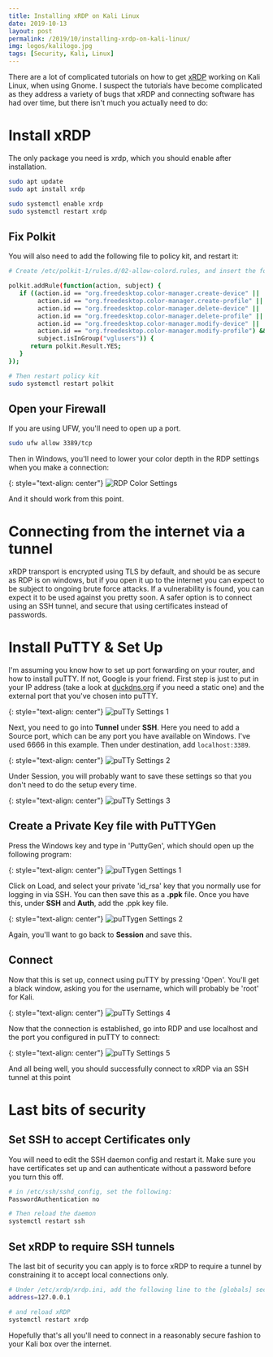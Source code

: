 ```yaml
---
title: Installing xRDP on Kali Linux
date: 2019-10-13
layout: post
permalink: /2019/10/installing-xrdp-on-kali-linux/
img: logos/kalilogo.jpg
tags: [Security, Kali, Linux]
---
```

There are a lot of complicated tutorials on how to get [xRDP](http://xrdp.org/) working on Kali Linux, when using Gnome. I suspect the tutorials have become complicated as they address a variety of bugs that xRDP and connecting software has had over time, but there isn't much you actually need to do:

# Install xRDP
The only package you need is xrdp, which you should enable after installation.
``` sh
sudo apt update
sudo apt install xrdp

sudo systemctl enable xrdp
sudo systemctl restart xrdp
```

## Fix Polkit
You will also need to add the following file to policy kit, and restart it:

``` sh
# Create /etc/polkit-1/rules.d/02-allow-colord.rules, and insert the following as its contents:

polkit.addRule(function(action, subject) {
   if ((action.id == "org.freedesktop.color-manager.create-device" ||
        action.id == "org.freedesktop.color-manager.create-profile" ||
        action.id == "org.freedesktop.color-manager.delete-device" ||
        action.id == "org.freedesktop.color-manager.delete-profile" ||
        action.id == "org.freedesktop.color-manager.modify-device" ||
        action.id == "org.freedesktop.color-manager.modify-profile") &&
        subject.isInGroup("vglusers")) {
      return polkit.Result.YES;
   }
});

# Then restart policy kit
sudo systemctl restart polkit
```

## Open your Firewall
If you are using UFW, you'll need to open up a port.

``` sh
sudo ufw allow 3389/tcp
```

Then in Windows, you'll need to lower your color depth in the RDP settings when you make a connection:

{: style="text-align: center"}
![RDP Color Settings]({{site.baseurl}}/assets/img/2019/2019-10-13-rdp-color-settings.jpg)

And it should work from this point.

# Connecting from the internet via a tunnel
xRDP transport is encrypted using TLS by default, and should be as secure as RDP is on windows, but if you open it up to the internet you can expect to be subject to ongoing brute force attacks. If a vulnerability is found, you can expect it to be used against you pretty soon. A safer option is to connect using an SSH tunnel, and secure that using certificates instead of passwords.

# Install PuTTY & Set Up
I'm assuming you know how to set up port forwarding on your router, and how to install puTTY. If not, Google is your friend. First step is just to put in your IP address (take a look at [duckdns.org](duckdns.org) if you need a static one) and the external port that you've chosen into puTTY.

{: style="text-align: center"}
![puTTy Settings 1]({{site.baseurl}}/assets/img/2019/2019-10-13-putty-1.jpg)

Next, you need to go into **Tunnel** under **SSH**. Here you need to add a Source port, which can be any port you have available on Windows. I've used 6666 in this example. Then under destination, add ```localhost:3389```.

{: style="text-align: center"}
![puTTy Settings 2]({{site.baseurl}}/assets/img/2019/2019-10-13-putty-2.jpg)

Under Session, you will probably want to save these settings so that you don't need to do the setup every time.

{: style="text-align: center"}
![puTTy Settings 3]({{site.baseurl}}/assets/img/2019/2019-10-13-putty-3.jpg)

## Create a Private Key file with PuTTYGen
Press the Windows key and type in 'PuttyGen', which should open up the following program:

{: style="text-align: center"}
![puTTygen Settings 1]({{site.baseurl}}/assets/img/2019/2019-10-13-puttygen-1.jpg)

Click on Load, and select your private 'id_rsa' key that you normally use for logging in via SSH. You can then save this as a **.ppk** file. Once you have this, under **SSH** and **Auth**, add the .ppk key file.

{: style="text-align: center"}
![puTTygen Settings 2]({{site.baseurl}}/assets/img/2019/2019-10-13-puttygen-2.jpg)

Again, you'll want to go back to **Session** and save this.

## Connect
Now that this is set up, connect using puTTY by pressing 'Open'. You'll get a black window, asking you for the username, which will probably be 'root' for Kali.

{: style="text-align: center"}
![puTTy Settings 4]({{site.baseurl}}/assets/img/2019/2019-10-13-putty-4.jpg)

Now that the connection is established, go into RDP and use localhost and the port you configured in puTTY to connect:

{: style="text-align: center"}
![puTTy Settings 5]({{site.baseurl}}/assets/img/2019/2019-10-13-putty-5.jpg)

And all being well, you should successfully connect to xRDP via an SSH tunnel at this point

# Last bits of security
## Set SSH to accept Certificates only
You will need to edit the SSH daemon config and restart it. Make sure you have certificates set up and can authenticate without a password before you turn this off.

``` sh
# in /etc/ssh/sshd_config, set the following:
PasswordAuthentication no

# Then reload the daemon
systemctl restart ssh
```

## Set xRDP to require SSH tunnels
The last bit of security you can apply is to force xRDP to require a tunnel by constraining it to accept local connections only.
``` sh
# Under /etc/xrdp/xrdp.ini, add the following line to the [globals] section:
address=127.0.0.1

# and reload xRDP
systemctl restart xrdp
```

Hopefully that's all you'll need to connect in a reasonably secure fashion to your Kali box over the internet.
